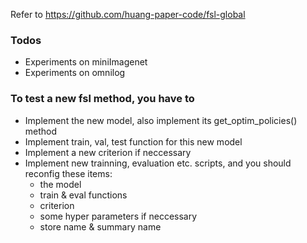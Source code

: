 Refer to https://github.com/huang-paper-code/fsl-global

### Todos
- Experiments on miniImagenet
- Experiments on omnilog
<!-- - Implemention of other methods (e.g. Matching Networks,Relation Networks) -->

### To test a new fsl method, you have to
- Implement the new model, also implement its get_optim_policies() method
- Implement train, val, test function for this new model
- Implement a new criterion if neccessary
- Implement new trainning, evaluation etc. scripts, and you should reconfig these items:
    - the model
    - train & eval functions
    - criterion
    - some hyper parameters if neccessary
    - store name & summary name

